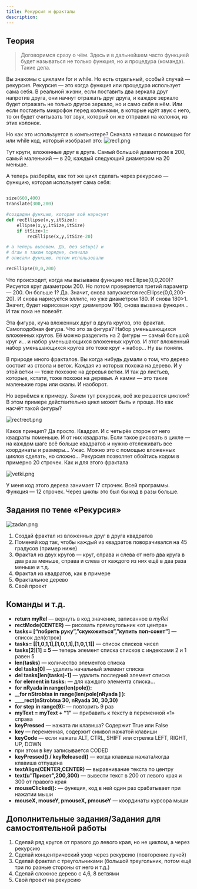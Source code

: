```yaml
---
title: Рекурсия и фракталы
description: 
---
```


## Теория

> Договоримся сразу о чём. Здесь и в дальнейшем часто функцией будет называться не только функция, но и процедура (команда). Такие дела.

Вы знакомы с циклами for и while. Но есть отдельный, особый случай — рекурсия. Рекурсия — это когда функция или процедура использует сама себя. В реальной жизни, если поставить два зеркала друг напротив друга, они начнут отражать друг друга, и каждое зеркало будет отражать не только другое зеркало, но и само себя в нём. Или если поставить микрофон перед колонками, в которые идёт звук с него, то он будет считывать тот звук, который он же отправил на колонки, из этих колонок.

Но как это используется в компьютере? Сначала напиши с помощью for или while код, который изобразит это:
![rec1.png]({{site.baseurl}}/lessons/processing/rec/rec1.png)

Тут круги, вложенные друг в друга. Самый большой диаметром в 200, самый маленький — в 20, каждый следующий диаметром на 20 меньше.

А теперь разберём, как тот же цикл сделать через рекурсию — функцию, которая использует сама себя:

```python

size(600,400)
translate(300,200)

#создадим функцию, которая всё нарисует
def recEllipse(x,y,itSize):
    ellipse(x,y,itSize,itSize)
    if itSize>1:
        recEllipse(x,y,itSize-20)

# а теперь вызовем. Да, без setup() и 
# draw в таком порядке, сначала
# описали функцию, потом использовали

recEllipse(0,0,200)
```

Что происходит, когда мы вызываем функцию recEllipse(0,0,200)? Рисуется круг диаметром 200. Но потом проверяется третий параметр — 200. Он больше 1? Да. Значит, снова запускается recEllipse(0,0,200-20). И снова нарисуется эллипс, но уже диаметром 180. И снова 180>1. Значит, будет нарисован круг диаметром 160, снова вызвана функция… И так пока не повезёт. 

Эта фигура, куча вложенных друг в друга кругов, это фрактал. Самоподобная фигура. Что это за фигура? Набор уменьшающихся вложенных кругов. Её можно разделить на 2 фигуры — самый большой круг и… и набор уменьшающихся вложенных кругов. И этот вложенный набор уменьшающихся кругов  это тоже круг + набор… Ну вы поняли.

В природе много фракталов. Вы когда нибудь думали о том, что дерево состоит из ствола и веток. Каждая из которых похожа на дерево. И у этой ветки — тоже похожие на деревья ветки. И так до листьев, которые, кстати, тоже похожи на деревья. А камни — это такие маленькие горы или скалы. И наоборот.

Но вернёмся к примеру. Зачем тут рекурсия, всё же решается циклом? В этом примере действительно цикл может быть и проще. Но как насчёт такой фигуры?

![rectrect.png]({{site.baseurl}}/lessons/processing/rec/rectrect.png)

Каков принцип? Да просто. Квадрат. И с четырёх сторон от него квадраты поменьше. И от них квадраты. Если такое рисовать в цикле — на каждом шаге всё больше квадратов и нужно отслеживать все координаты и размеры… Ужас. Можно это с помощью вложенных циклов сделать, но сложно… Рекурсия позволяет обойтись кодом в примерно 20 строчек. Как и для этого фрактала

![vetki.png]({{site.baseurl}}/lessons/processing/rec/vetki.png)

У меня код этого дерева занимает 17 строчек. Всей программы. Функция — 12 строчек. Через циклы это был бы код в разы больше.

## Задания по теме «Рекурсия»

![zadan.png]({{site.baseurl}}/lessons/processing/rec/zadan.png)

1. Создай фрактал из вложенных друг в друга квадратов
2. Поменяй код так, чтобы каждый из квадратов поворачивался на 45 градусов (пример ниже)
3. Фрактал из двух кругов — круг, справа и слева от него два круга в два раза меньше, справа и слева от каждого из них ещё в два раза меньше и т.д.
4. Фрактал из квадратов, как в примере
5. Фрактальное дерево
6. Свой проект 

## Команды и т.д.

- **return myRel** — вернуть в код значение, записанное в _myRel_
- **rectMode(CENTER)** — рисовать прямоугольник «от центра»
- **tasks= \[“побрить руку”,”скукожиться”,”купить поп-сокет”\]** — список дел(строк)
- **tasks= \[\[1,0,1,1],\[1,0,1,1],\[1,0,1,1]]** — список списков чисел
- **tasks[2][1] = 5** — теперь элемент списка списков с индексами 2 и 1 равен 5
- **len(tasks)** — количество элементов списка
- **del tasks[0]** — удалить начальный элемент списка
- **del tasks[len(tasks)-1]** — удалить последний элемент списка
- **for element in tasks:** — для каждого элемента списка…
- **for nRyada in range(len(pole)):**
- __**for nStrobtsa in range(len(pole[nRyada ] ):**
- ____**rect(nStrobtsa 30, nRyada 30,    30,30)**
- **for step in range(9):** — повторить 9 раз
- **myText = myText + “1”** — прибавить к тексту в переменной «1» справа
- **keyPressed** — нажата ли клавиша? Содержит True или False
- **key** — переменная, содержит символ нажатой клавиши
- **keyCode** —  если нажата ALT, CTRL, SHIFT или стрелка LEFT, RIGHT, UP, DOWN
- при этом в key записывается CODED
- **keyPressed() / keyReleased()** — когда клавиша нажата/когда клавиша отпущена
- **textAlign(CENTER,CENTER)** — выравнивание текста по центру
- **text(u”Привет”,200,300)** — вывести текст в 200 от левого края и 300 от правого края
- **mouseClicked():** — функция, код в ней один раз срабатывает при нажатии мыши
- **mouseX, mouseY, pmouseX, pmouseY** — координаты курсора мыши

## Дополнительные задания/Задания для самостоятельной работы

1. Сделай ряд кругов от правого до левого края, но не циклом, а через рекурсию
2. Сделай концентрический узор через рекурсию (повторение лучей)
3. Сделай фрактал с треугольниками (большой треугольник, потом ещё три по разные стороны от него и т.д.)
4. Сделай сложное дерево с 4,6, 8 ветвями
5. Свой проект на рекурсию


